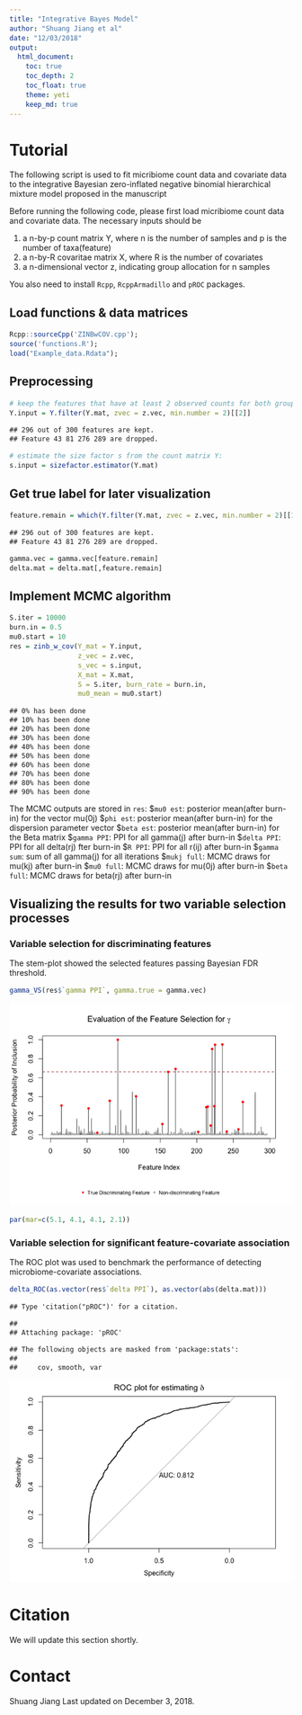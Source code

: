 ```yaml
---
title: "Integrative Bayes Model"
author: "Shuang Jiang et al"
date: "12/03/2018"
output:
  html_document:
    toc: true
    toc_depth: 2
    toc_float: true
    theme: yeti
    keep_md: true
---
```




# Tutorial

The following script is used to fit micribiome count data and covariate data to the 
integrative Bayesian zero-inflated negative binomial hierarchical mixture model 
proposed in the manuscript

Before running the following code, please first load micribiome count data and covariate data.
The necessary inputs should be

1. a n-by-p count matrix Y, where n is the number of samples and p is the number 
of taxa(feature)
2. a n-by-R covaritae matrix X, where R is the number of covariates
3. a n-dimensional vector z, indicating group allocation for n samples

You also need to install `Rcpp`, `RcppArmadillo` and `pROC` packages.

##  Load functions & data matrices

```r
Rcpp::sourceCpp('ZINBwCOV.cpp');
source('functions.R');
load("Example_data.Rdata");
```

## Preprocessing

```r
# keep the features that have at least 2 observed counts for both groups:
Y.input = Y.filter(Y.mat, zvec = z.vec, min.number = 2)[[2]]
```

```
## 296 out of 300 features are kept. 
## Feature 43 81 276 289 are dropped.
```

```r
# estimate the size factor s from the count matrix Y:
s.input = sizefactor.estimator(Y.mat)
```

## Get true label for later visualization

```r
feature.remain = which(Y.filter(Y.mat, zvec = z.vec, min.number = 2)[[1]] == 1)
```

```
## 296 out of 300 features are kept. 
## Feature 43 81 276 289 are dropped.
```

```r
gamma.vec = gamma.vec[feature.remain]
delta.mat = delta.mat[,feature.remain]
```

## Implement MCMC algorithm

```r
S.iter = 10000
burn.in = 0.5
mu0.start = 10
res = zinb_w_cov(Y_mat = Y.input,
                 z_vec = z.vec, 
                 s_vec = s.input,
                 X_mat = X.mat,
                 S = S.iter, burn_rate = burn.in,
                 mu0_mean = mu0.start)
```

```
## 0% has been done
## 10% has been done
## 20% has been done
## 30% has been done
## 40% has been done
## 50% has been done
## 60% has been done
## 70% has been done
## 80% has been done
## 90% has been done
```

The MCMC outputs are stored in `res`:
    $`mu0 est`: posterior mean(after burn-in) for the vector mu(0j)
    $`phi est`: posterior mean(after burn-in) for the dispersion parameter vector
    $`beta est`: posterior mean(after burn-in) for the Beta matrix
    $`gamma PPI`: PPI for all gamma(j) after burn-in
    $`delta PPI`: PPI for all delta(rj) fter burn-in
    $`R PPI`: PPI for all r(ij) after burn-in
    $`gamma sum`: sum of all gamma(j) for all iterations
    $`mukj full`: MCMC draws for mu(kj) after burn-in
    $`mu0 full`: MCMC draws for mu(0j) after burn-in
    $`beta full`: MCMC draws for beta(rj) after burn-in

## Visualizing the results for two variable selection processes

### Variable selection for discriminating features

The stem-plot showed the selected features passing Bayesian FDR threshold.


```r
gamma_VS(res$`gamma PPI`, gamma.true = gamma.vec)
```

![](Tutorial-figs/figvisualization-1.png)<!-- -->

```r
par(mar=c(5.1, 4.1, 4.1, 2.1))
```

### Variable selection for significant feature-covariate association

The ROC plot was used to benchmark the performance of detecting microbiome-covariate associations.


```r
delta_ROC(as.vector(res$`delta PPI`), as.vector(abs(delta.mat)))
```

```
## Type 'citation("pROC")' for a citation.
```

```
## 
## Attaching package: 'pROC'
```

```
## The following objects are masked from 'package:stats':
## 
##     cov, smooth, var
```

![](Tutorial-figs/figvisualization2-1.png)<!-- -->


# Citation

We will update this section shortly.

# Contact 

Shuang Jiang <XXX>
Last updated on December 3, 2018.

